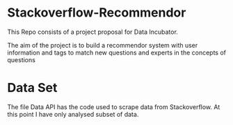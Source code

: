 # Stackoverflow-Recommendor

This Repo consists of a project proposal for Data Incubator.

The aim of the project is to build a recommendor system with user information and tags to match new questions and experts in the concepts of questions

# Data Set

The file Data API has the code used to scrape data from Stackoverflow. At this point I have only analysed subset of data.
